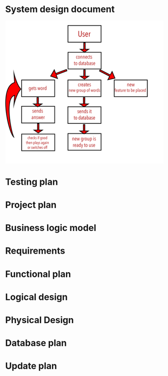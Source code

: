 # System design document

![alt System Design scheme(unfinished)](systemDesignScheme.png)

# Testing plan

# Project plan

# Business logic model

# Requirements

# Functional plan

# Logical design

# Physical Design

# Database plan

# Update plan

